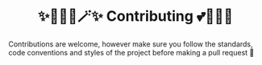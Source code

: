 <h1 align="center">✨🧚🏻‍♀️🪄✨ Contributing 💕🦄🌈🏰</h1>

Contributions are welcome, however make sure you follow the standards, code conventions and styles of the project before making a pull request 🦄
